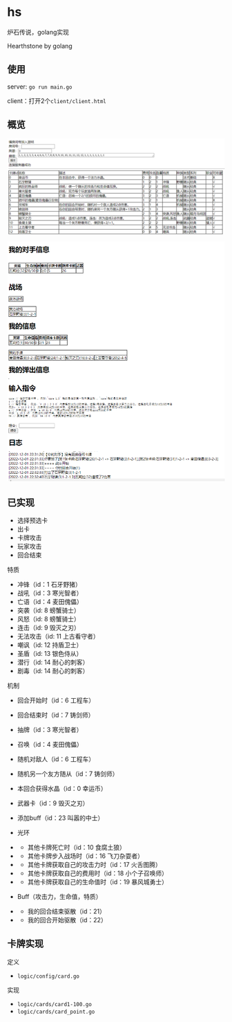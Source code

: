 # hs
炉石传说，golang实现

Hearthstone by golang

## 使用

server: `go run main.go`

client：打开2个`client/client.html`

## 概览

![](./example/overview/1.png)

![](./example/overview/2.png)

## 已实现

- 选择预选卡
- 出卡
- 卡牌攻击
- 玩家攻击
- 回合结束

特质
- 冲锋（id：1 石牙野猪）
- 战吼（id：3 寒光智者）
- 亡语（id：4 麦田傀儡）
- 突袭（id: 8 螃蟹骑士）
- 风怒（id: 8 螃蟹骑士）
- 连击（id: 9 毁灭之刃）
- 无法攻击（id: 11 上古看守者）
- 嘲讽（id: 12 持盾卫士）
- 圣盾（id: 13 银色侍从）
- 潜行（id: 14 耐心的刺客）
- 剧毒（id: 14 耐心的刺客）

机制
- 回合开始时（id：6 工程车）
- 回合结束时（id：7 铸剑师）
- 抽牌（id：3 寒光智者）
- 召唤（id：4 麦田傀儡）
- 随机对敌人（id：6 工程车）
- 随机另一个友方随从（id：7 铸剑师）
- 本回合获得水晶（id：0 幸运币）
- 武器卡（id：9 毁灭之刃）
- 添加buff（id：23 叫嚣的中士）

- 光环
- - 其他卡牌死亡时（id：10 食腐土狼）
- - 其他卡牌步入战场时（id：16 飞刀杂耍者）
- - 其他卡牌获取自己的攻击力时（id：17 火舌图腾）
- - 其他卡牌获取自己的费用时（id：18 小个子召唤师）
- - 其他卡牌获取自己的生命值时（id：19 暴风城勇士）

- Buff（攻击力，生命值，特质）
- - 我的回合结束驱散（id：21）
- - 我的回合开始驱散（id：22）

## 卡牌实现

定义
- `logic/config/card.go`

实现
- `logic/cards/card1-100.go`
- `logic/cards/card_point.go`
